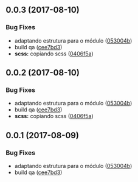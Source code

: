 <a name="0.0.3"></a>
## 0.0.3 (2017-08-10)


### Bug Fixes

* adaptando estrutura para o módulo ([053004b](https://github.com/mbamobi/tour-component/commit/053004b))
* build qa ([cee7bd3](https://github.com/mbamobi/tour-component/commit/cee7bd3))
* **scss:** copiando scss ([0406f5a](https://github.com/mbamobi/tour-component/commit/0406f5a))



<a name="0.0.2"></a>
## 0.0.2 (2017-08-10)


### Bug Fixes

* adaptando estrutura para o módulo ([053004b](https://github.com/mbamobi/tour-component/commit/053004b))
* build qa ([cee7bd3](https://github.com/mbamobi/tour-component/commit/cee7bd3))
* **scss:** copiando scss ([0406f5a](https://github.com/mbamobi/tour-component/commit/0406f5a))



<a name="0.0.1"></a>
## 0.0.1 (2017-08-09)


### Bug Fixes

* adaptando estrutura para o módulo ([053004b](https://github.com/mbamobi/tour-component/commit/053004b))
* build qa ([cee7bd3](https://github.com/mbamobi/tour-component/commit/cee7bd3))




